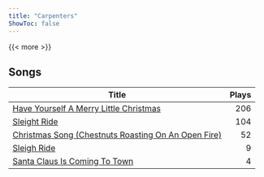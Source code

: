 ```yaml
---
title: "Carpenters"
ShowToc: false
---
```


{{< more >}}

## Songs
Title | Plays 
----- | -----: 
[Have Yourself A Merry Little Christmas](/songs/have-yourself-a-merry-little-christmas) | 206
[Sleight Ride](/songs/sleight-ride) | 104
[Christmas Song (Chestnuts Roasting On An Open Fire)](/songs/christmas-song-chestnuts-roasting-on-an-open-fire) | 52
[Sleigh Ride](/songs/sleigh-ride) | 9
[Santa Claus Is Coming To Town](/songs/santa-claus-is-coming-to-town) | 4

